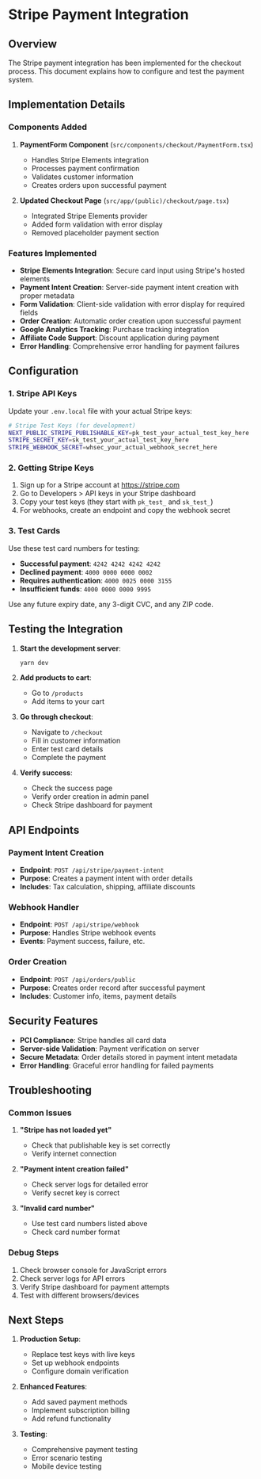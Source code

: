 # Stripe Payment Integration

## Overview

The Stripe payment integration has been implemented for the checkout process. This document explains how to configure and test the payment system.

## Implementation Details

### Components Added

1. **PaymentForm Component** (`src/components/checkout/PaymentForm.tsx`)
   - Handles Stripe Elements integration
   - Processes payment confirmation
   - Validates customer information
   - Creates orders upon successful payment

2. **Updated Checkout Page** (`src/app/(public)/checkout/page.tsx`)
   - Integrated Stripe Elements provider
   - Added form validation with error display
   - Removed placeholder payment section

### Features Implemented

- **Stripe Elements Integration**: Secure card input using Stripe's hosted elements
- **Payment Intent Creation**: Server-side payment intent creation with proper metadata
- **Form Validation**: Client-side validation with error display for required fields
- **Order Creation**: Automatic order creation upon successful payment
- **Google Analytics Tracking**: Purchase tracking integration
- **Affiliate Code Support**: Discount application during payment
- **Error Handling**: Comprehensive error handling for payment failures

## Configuration

### 1. Stripe API Keys

Update your `.env.local` file with your actual Stripe keys:

```bash
# Stripe Test Keys (for development)
NEXT_PUBLIC_STRIPE_PUBLISHABLE_KEY=pk_test_your_actual_test_key_here
STRIPE_SECRET_KEY=sk_test_your_actual_test_key_here
STRIPE_WEBHOOK_SECRET=whsec_your_actual_webhook_secret_here
```

### 2. Getting Stripe Keys

1. Sign up for a Stripe account at https://stripe.com
2. Go to Developers > API keys in your Stripe dashboard
3. Copy your test keys (they start with `pk_test_` and `sk_test_`)
4. For webhooks, create an endpoint and copy the webhook secret

### 3. Test Cards

Use these test card numbers for testing:

- **Successful payment**: `4242 4242 4242 4242`
- **Declined payment**: `4000 0000 0000 0002`
- **Requires authentication**: `4000 0025 0000 3155`
- **Insufficient funds**: `4000 0000 0000 9995`

Use any future expiry date, any 3-digit CVC, and any ZIP code.

## Testing the Integration

1. **Start the development server**:
   ```bash
   yarn dev
   ```

2. **Add products to cart**:
   - Go to `/products`
   - Add items to your cart

3. **Go through checkout**:
   - Navigate to `/checkout`
   - Fill in customer information
   - Enter test card details
   - Complete the payment

4. **Verify success**:
   - Check the success page
   - Verify order creation in admin panel
   - Check Stripe dashboard for payment

## API Endpoints

### Payment Intent Creation
- **Endpoint**: `POST /api/stripe/payment-intent`
- **Purpose**: Creates a payment intent with order details
- **Includes**: Tax calculation, shipping, affiliate discounts

### Webhook Handler
- **Endpoint**: `POST /api/stripe/webhook`
- **Purpose**: Handles Stripe webhook events
- **Events**: Payment success, failure, etc.

### Order Creation
- **Endpoint**: `POST /api/orders/public`
- **Purpose**: Creates order record after successful payment
- **Includes**: Customer info, items, payment details

## Security Features

- **PCI Compliance**: Stripe handles all card data
- **Server-side Validation**: Payment verification on server
- **Secure Metadata**: Order details stored in payment intent metadata
- **Error Handling**: Graceful error handling for failed payments

## Troubleshooting

### Common Issues

1. **"Stripe has not loaded yet"**
   - Check that publishable key is set correctly
   - Verify internet connection

2. **"Payment intent creation failed"**
   - Check server logs for detailed error
   - Verify secret key is correct

3. **"Invalid card number"**
   - Use test card numbers listed above
   - Check card number format

### Debug Steps

1. Check browser console for JavaScript errors
2. Check server logs for API errors
3. Verify Stripe dashboard for payment attempts
4. Test with different browsers/devices

## Next Steps

1. **Production Setup**:
   - Replace test keys with live keys
   - Set up webhook endpoints
   - Configure domain verification

2. **Enhanced Features**:
   - Add saved payment methods
   - Implement subscription billing
   - Add refund functionality

3. **Testing**:
   - Comprehensive payment testing
   - Error scenario testing
   - Mobile device testing
